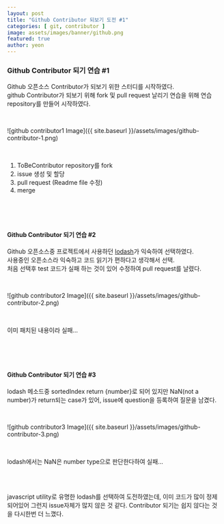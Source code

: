 ```yaml
---
layout: post
title: "Github Contributor 되보기 도전 #1" 
categories: [ git, contributor ]
image: assets/images/banner/github.png
featured: true
author: yeon
---
```



### Github Contributor 되기 연습 #1
Github 오픈소스 Contributor가 되보기 위한 스터디를 시작하였다. <br>
github Contributor가 되보기 위해 fork 및 pull request 날리기 연습을 위해 연습 repository를 만들어 시작하였다.

<br>

![github contributor1 Image]({{ site.baseurl }}/assets/images/github-contributor-1.png)

<br>

1. ToBeContributor repository를 fork
2. issue 생성 및 할당
3. pull request (Readme file 수정)
4. merge

<br><br><br>

#### Github Contributor 되기 연습 #2
Github 오픈소스중 프로젝트에서 사용하던 [lodash](https://github.com/lodash/lodash)가 익숙하여 선택하였다. <br>
사용중인 오픈소스라 익숙하고 코드 읽기가 편하다고 생각해서 선택. <br>
처음 선택후 test 코드가 실패 하는 것이 있어 수정하여 pull request를 날렸다.

<br>

![github contributor2 Image]({{ site.baseurl }}/assets/images/github-contributor-2.png)

<br>

이미 패치된 내용이라 실패...

<br><br><br>

#### Github Contributor 되기 연습 #3
lodash 메소드중 sortedIndex return {number}로 되어 있지만 NaN(not a number)가 return되는 case가 있어, issue에 question을 등록하여 질문을 남겼다.

<br>

![github contributor3 Image]({{ site.baseurl }}/assets/images/github-contributor-3.png)

<br>

lodash에서는 NaN은 number type으로 판단한다하여 실패...<br>

<br><br>

javascript utility로 유명한 lodash를 선택하여 도전하였는데, 이미 코드가 많이 정제되어있어 그런지 issue자체가 많지 않은 것 같다. Contributor 되기는 쉽지 않다는 것을 다시한번 더 느꼈다.



<br><br><br>